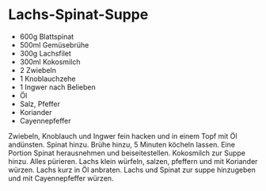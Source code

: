 ﻿# Lachs-Spinat-Suppe

- 600g Blattspinat
- 500ml Gemüsebrühe
- 300g Lachsfilet
- 300ml Kokosmilch
- 2 Zwiebeln
- 1 Knoblauchzehe
- 1 Ingwer nach Belieben
- Öl
- Salz, Pfeffer
- Koriander
- Cayennepfeffer

Zwiebeln, Knoblauch und Ingwer fein hacken und in einem Topf mit Öl andünsten.
Spinat hinzu.
Brühe hinzu, 5 Minuten köcheln lassen.
Eine Portion Spinat herausnehmen und beiseitestellen.
Kokosmilch zur Suppe hinzu.
Alles pürieren.
Lachs klein würfeln, salzen, pfeffern und mit Koriander würzen.
Lachs kurz in Öl anbraten.
Lachs und Spinat zur suppe hinzugeben und mit Cayennepfeffer würzen.


